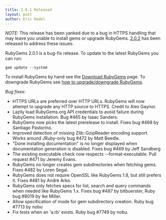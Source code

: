 ```yaml
---
title: 2.0.1 Released
layout: post
author: Eric Hodel
---
```


_NOTE:_ This release has been yanked due to a bug in HTTPS handling that may
leave you unable to install gems or upgrade RubyGems.  [2.0.2][bugfixfix] has
been released to address these issues.

RubyGems 2.0.1 is a bug-fix release.  To update to the latest RubyGems you can
run:

    gem update --system

To install RubyGems by hand see the [Download RubyGems][download] page.  To
downgrade RubyGems see [how to upgrade/downgrade RubyGems][upgrading].

_Bug fixes:_

* HTTPS URLs are preferred over HTTP URLs.  RubyGems will now attempt to upgrade any HTTP source to HTTPS.  Credit to Alex Gaynor.
* Lazily load RubyGems.org API credentials to avoid failure during RubyGems installation.  Bug #465 by Isaac Sanders.
* RubyGems now picks the latest prerelease to install.  Fixes bug #468 by Santiago Pastorino.
* Improved detection of missing Zlib::GzipReader encoding support.  Works around JRuby-only bug #472 by Matt Beedle.
* "Done installing documentation" is no longer displayed when documentation generation is disabled.  Fixes bug #469 by Jeff Sandberg
* The existing executable check now respects --format-executable.  Pull request #471 by Jeremy Evans.
* RubyGems no longer creates gem subdirectories when fetching gems.  Fixes #482 by Loren Segal.
* RubyGems does not require OpenSSL like RubyGems 1.8, but still prefers it.  Fixes #481 by André Arko.
* RubyGems only fetches specs for list, search and query commands when needed like RubyGems 1.x.  Fixes bug #487 by bitbuerster, Ruby bug #8019 by Ike Miller.
* Allow specification of mode for gem subdirectory creation.  Ruby bug #7713 by nobu
* Fix tests when an 'a.rb' exists.  Ruby bug #7749 by nobu.

[download]: http://rubygems.rubyforge.org/rubygems-update/UPGRADING_rdoc.html
[upgrading]: http://rubygems.rubyforge.org/rubygems-update/UPGRADING_rdoc.html
[bugfixfix]: http://blog.rubygems.org/2013/03/06/2.0.2-released.html
